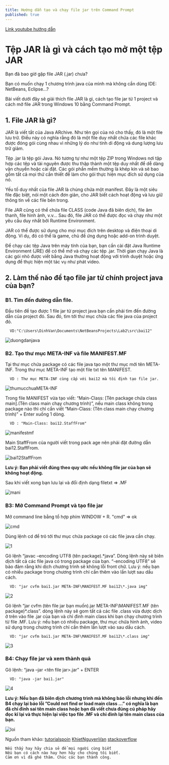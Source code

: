 ```yaml
---
title: Hướng dẫn tạo và chạy file jar trên Command Prompt
published: true
---
```


[Link youtube hướng dẫn](https://www.youtube.com/channel/UCpOw9sCBe9KDygkYJPUlcbQ)

# [](#header-1)Tệp JAR là gì và cách tạo mở một tệp JAR

  Bạn đã bao giờ gặp file JAR (.jar) chưa? 

  Bạn có muốn chạy 1 chương trình java của mình mà không cần dùng IDE: NetBeans, Eclipse...? 
  
  Bài viết dưới đây sẽ giải thích file JAR là gì, cách tạo file jar từ 1 project và cách mở file JAR trong Windows 10 bằng Command Prompt.

## [](#header-1)1. File JAR là gì?

  JAR là viết tắt của Java ARchive. Như tên gọi của nó cho thấy, đó là một file lưu trữ. Điều này có nghĩa rằng đó là một file duy nhất chứa các file khác được đóng gói cùng nhau vì những lý do như tính di động và dung lượng lưu trữ giảm.

  Tệp .jar là tệp gói Java. Nó tương tự như một tệp ZIP trong Windows nơi tập hợp các tệp và tài nguyên được thu thập thành một tệp duy nhất để dễ dàng vận chuyển hoặc cài đặt. Các gói phần mềm thường là khép kín và sẽ bao gồm tất cả mọi thứ cần thiết để làm cho gói thực hiện mục đích sử dụng của nó.

  Yếu tố duy nhất của file JAR là chúng chứa một manifest. Đây là một siêu file đặc biệt, nói một cách đơn giản, cho JAR biết cách hoạt động và lưu giữ thông tin về các file bên trong.

  File JAR cũng có thể chứa file CLASS (code Java đã biên dịch), file âm thanh, file hình ảnh, v.v... Sau đó, file JAR có thể được đọc và chạy như một yêu cầu duy nhất bởi Runtime Environment.

  JAR có thể được sử dụng cho mọi mục đích trên desktop và điện thoại di động. Ví dụ, đó có thể là game, chủ đề ứng dụng hoặc add-on trình duyệt.

  Để chạy các tệp Java trên máy tính của bạn, bạn cần cài đặt Java Runtime Environment (JRE) để có thể mở và chạy các tệp .jar. Thời gian chạy Java là các gói nhỏ được viết bằng Java thường hoạt động với trình duyệt hoặc ứng dụng để thực hiện một tác vụ như phát video.

## [](#header-2)2. Làm thế nào để tạo file jar từ chính project java của bạn?

### [](#header-4)B1.  Tìm đến đường dẫn file.

  Đầu tiên để tạo được 1 file jar từ project java bạn cần phải tìm đến đường dẫn của project đó. Sau đó, tìm tới thư mục chứa các file java của project đó. 

```
  VD:"C:\Users\DinhVan\Documents\NetBeansProjects\Lab2\src\bai12"
```

  ![duongdanjava](https://user-images.githubusercontent.com/91824682/135866692-787ef027-55c8-42e6-9942-fdcb01431ed5.PNG)

### [](#header-4)B2.  Tạo thư mục META-INF và file MANIFEST.MF

  Tại thư mục chứa package có các file java tạo một thư mục
  mới tên META-INF. Trong thư mục META-INF tạo một file txt tên MANIFEST.

```
  VD : Thư mục META-INF cùng cấp với bai12 mà tôi định tạo file jar.
```

  ![thumucchuaMETA-INF](https://user-images.githubusercontent.com/91824682/135870259-30839a01-a289-4e0d-b2a9-2661baf1987c.PNG)
     
  Trong file MANIFEST vừa tạo viết: “Main-Class: [Tên package chứa class main].(Tên class main chạy chương trình)”, nếu main class không  trong package nào thì chỉ cần viết  “Main-Class: (Tên class main chạy chương trình)” + Enter xuống 1 dòng. 

```
  VD : "Main-Class: bai12.StaffFrom"
```

  ![manifestmf](https://user-images.githubusercontent.com/91824682/135866688-af1f7331-5e68-47fe-b90e-54e7885cb8b1.png)
 
  Main StaffFrom của người viết trong pack age nên phải đặt đường dẫn bai12.StaffFrom.

  ![bai12StaffFrom](https://user-images.githubusercontent.com/91824682/135871088-b3a896a6-cf66-47df-a15f-e37fba541a15.PNG)
   
  **Lưu ý:  Bạn phải viết đúng theo quy ước nếu không file jar của bạn sẽ không hoạt động.**
   
  Sau khi viết xong bạn lưu lại và đổi định dạng filetxt => .MF   
    
  ![mani](https://user-images.githubusercontent.com/91824682/135871649-43bcc7c9-d423-45b8-ac3c-a07961441190.PNG)

### [](#header-4)B3: Mở Command Prompt và tạo file jar

  Mở command line bằng tổ hợp phím WINDOW + R. "cmd" => ok

  ![cmd](https://user-images.githubusercontent.com/91824682/135872105-b511c9ed-ca60-4a1d-8294-affc9bd6dedf.PNG)

  Dùng lệnh cd để trỏ tới thư mục chứa package có các file java cần chạy.

  ![1](https://user-images.githubusercontent.com/91824682/135866066-771949d6-4c85-43c7-897e-6ff8fcf3c26e.png)

  Gõ lệnh “javac –encoding UTF8 (tên package).*java”. Dòng lệnh này sẽ biên dịch tất cả các file java có trong package của bạn. “-encoding UTF8” sẽ bảo đảm rằng khi dịch chương trình sẽ không lỗi front chữ. Lưu ý: nếu bạn có nhiều package trong chương trình chỉ cần thêm vào lần lượt sau dấu cách.
 
```
  VD: "jar cvfm bai1.jar META-INF\MANIFEST.MF bai12\*.java img"
```

  ![2](https://user-images.githubusercontent.com/91824682/135866075-f2098031-06d3-4af4-ae59-b2d655c0d35d.png)
    
  Gõ lệnh “jar cvfm (tên file jar bạn muốn).jar META-INF\MANIFEST.MF (tên package)\*.class”. dòng lệnh này sẽ gom tất cả các file .class vừa được dịch ở trên vào file .jar của bạn và chỉ đinh main class khi bạn chạy chương trình từ file .MF. Lưu ý: nếu bạn có nhiều package, thư mục chứa hình ảnh, video sử dụng trong chương trình chỉ cần thêm lần lượt vào sau dấu cách.

```
  VD: "jar cvfm bai1.jar META-INF\MANIFEST.MF bai12\*.class img"
```

  ![3](https://user-images.githubusercontent.com/91824682/135866112-6f61fcaa-aa6b-4037-a7c4-0fa3d6c44c5b.PNG)
     
### [](#header-4)B4: Chạy file jar và xem thành quả

  Gõ lệnh: “java –jar <tên file jar>.jar” + ENTER
 
```
  VD: "java -jar bai1.jar"
```

  ![4](https://user-images.githubusercontent.com/91824682/135866115-5c9e2bad-648c-4b22-a9e1-9d7bdcc7329b.PNG)
      
  **Lưu ý: Nếu bạn đã biên dịch chương trình mà không báo lỗi nhưng khi đến B4 chạy lại báo lỗi ”Could not find or load main class …” có nghĩa là bạn đã chỉ đinh sai tên main class hoặc bạn đã viết chưa đúng cú pháp hãy đọc kĩ lại và thực hiện lại việc tạo file .MF và chỉ đinh lại tên main class của bạn.**
    
  ![loi](https://user-images.githubusercontent.com/91824682/135866124-17d6350f-3580-4ca8-ac5e-dea6579d376d.PNG)

  Nguồn tham khảo: 
  [tutorialspoin](https://www.tutorialspoint.com/How-to-run-a-java-program)
  [KhietNguyenVan](https://youtu.be/p19toyYBVpQ)
  [stackoverflow](https://stackoverflow.com/questions/16137713/how-do-i-run-a-java-program-from-the-command-line-on-windows)
```
Nếu thấy hay hãy chia sẻ để mọi người cùng biết
Nếu bạn có cách nào hay hơn hãy cho chúng tôi biết.
Cảm ơn vì đã ghé thăm. Chúc các bạn thành công.
```